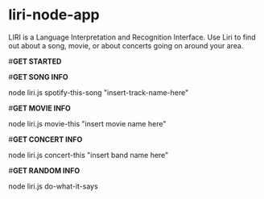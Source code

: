 # liri-node-app

LIRI is a Language Interpretation and Recognition Interface. Use Liri to find out about a song, movie, or about concerts going on around your area.

#**GET STARTED**

#**GET SONG INFO**

node liri.js spotify-this-song "insert-track-name-here"

#**GET MOVIE INFO**

node liri.js movie-this "insert movie name here"

#**GET CONCERT INFO**

node liri.js concert-this "insert band name here"

#**GET RANDOM INFO**

node liri.js do-what-it-says